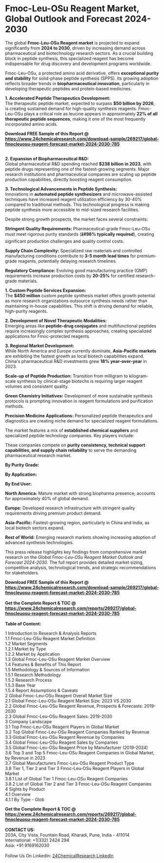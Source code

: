 <h1>Fmoc-Leu-OSu Reagent Market, Global Outlook and Forecast 2024-2030</h1><p>The global <strong>Fmoc-Leu-OSu Reagent market</strong> is projected to expand significantly from <strong>2024 to 2030</strong>, driven by increasing demand across pharmaceutical and biotechnology research sectors. As a crucial building block in peptide synthesis, this specialized reagent has become indispensable for drug discovery and development programs worldwide.</p><p>Fmoc-Leu-OSu, a protected amino acid derivative, offers <strong>exceptional purity and stability</strong> for solid-phase peptide synthesis (SPPS). Its growing adoption reflects broader trends in <strong>biopharmaceutical innovation</strong>, particularly in developing therapeutic peptides and protein-based medicines.</p><p><strong>1. Accelerated Peptide Therapeutics Development:</strong><br>
The therapeutic peptide market, expected to surpass <strong>$50 billion by 2026</strong>, is creating sustained demand for high-quality synthesis reagents. Fmoc-Leu-OSu plays a critical role as leucine appears in approximately <strong>22% of all therapeutic peptide sequences</strong>, making it one of the most frequently incorporated amino acids.</p><div><b>Download FREE Sample of this Report @ 
            <a href="https://www.24chemicalresearch.com/download-sample/269217/global-fmocleuosu-reagent-forecast-market-2024-2030-785">
            https://www.24chemicalresearch.com/download-sample/269217/global-fmocleuosu-reagent-forecast-market-2024-2030-785</a></b></div><br><p><strong>2. Expansion of Biopharmaceutical R&amp;D:</strong><br>
Global pharmaceutical R&amp;D spending reached <strong>$238 billion in 2023</strong>, with peptide drugs representing one of the fastest-growing segments. Major research institutions and pharmaceutical companies are scaling up peptide production capabilities, directly boosting reagent consumption.</p><p><strong>3. Technological Advancements in Peptide Synthesis:</strong><br>
Innovations in <strong>automated peptide synthesizers</strong> and microwave-assisted techniques have increased reagent utilization efficiency by 30-40% compared to traditional methods. This technological progress is making peptide synthesis more accessible to mid-sized research facilities.</p><p>Despite strong growth prospects, the market faces several constraints:</p><p><strong>Stringent Quality Requirements:</strong> Pharmaceutical-grade Fmoc-Leu-OSu must meet rigorous purity standards (<strong>â¥98% typically required</strong>), creating significant production challenges and quality control costs.</p><p><strong>Supply Chain Complexity:</strong> Specialized raw materials and controlled manufacturing conditions contribute to <strong>3-5 month lead times</strong> for premium-grade reagents, potentially delaying research timelines.</p><p><strong>Regulatory Compliance:</strong> Evolving good manufacturing practice (GMP) requirements increase production costs by <strong>20-25%</strong> for certified research-grade materials.</p><p><strong>1. Custom Peptide Services Expansion:</strong><br>
The <strong>$450 million</strong> custom peptide synthesis market offers growth potential as more research organizations outsource synthesis needs rather than maintaining in-house capabilities. This shift is driving demand for reliable, high-purity reagents.</p><p><strong>2. Development of Novel Therapeutic Modalities:</strong><br>
Emerging areas like <strong>peptide-drug conjugates</strong> and multifunctional peptides require increasingly complex synthesis approaches, creating specialized applications for Fmoc-protected reagents.</p><p><strong>3. Regional Market Development:</strong><br>
While North America and Europe currently dominate, <strong>Asia-Pacific markets</strong> are exhibiting the fastest growth as local biotech capabilities expand. China's pharmaceutical R&amp;D investments grew <strong>18% year-over-year</strong> in 2023.</p><p><strong>Scale-up of Peptide Production:</strong> Transition from milligram to kilogram-scale synthesis by clinical-stage biotechs is requiring larger reagent volumes and consistent quality.</p><p><strong>Green Chemistry Initiatives:</strong> Development of more sustainable synthesis protocols is prompting innovation in reagent formulations and purification methods.</p><p><strong>Precision Medicine Applications:</strong> Personalized peptide therapeutics and diagnostics are creating niche demand for specialized reagent formulations.</p><p>The market features a mix of <strong>established chemical suppliers</strong> and specialized peptide technology companies. Key players include:</p><p>These companies compete on <strong>purity consistency, technical support capabilities, and supply chain reliability</strong> to serve the demanding pharmaceutical research market.</p><p><strong>By Purity Grade:</strong></p><p><strong>By Application:</strong></p><p><strong>By End User:</strong></p><p><strong>North America:</strong> Mature market with strong biopharma presence; accounts for approximately 40% of global demand.</p><p><strong>Europe:</strong> Developed research infrastructure with stringent quality requirements driving premium product demand.</p><p><strong>Asia-Pacific:</strong> Fastest-growing region, particularly in China and India, as local biotech sectors expand.</p><p><strong>Rest of World:</strong> Emerging research markets showing increasing adoption of advanced synthesis technologies.</p><p>This press release highlights key findings from comprehensive market research on the <em>Global Fmoc-Leu-OSu Reagent Market Outlook and Forecast 2024-2030</em>. The full report provides detailed market sizing, competitive analysis, technological trends, and strategic recommendations for stakeholders.</p><div><b>Download FREE Sample of this Report @ 
            <a href="https://www.24chemicalresearch.com/download-sample/269217/global-fmocleuosu-reagent-forecast-market-2024-2030-785">
            https://www.24chemicalresearch.com/download-sample/269217/global-fmocleuosu-reagent-forecast-market-2024-2030-785</a></b></div><br><div><b>Get the Complete Report & TOC @ 
            <a href="https://www.24chemicalresearch.com/reports/269217/global-fmocleuosu-reagent-forecast-market-2024-2030-785">
            https://www.24chemicalresearch.com/reports/269217/global-fmocleuosu-reagent-forecast-market-2024-2030-785</a></b></div><br>
            <b>Table of Content:</b><p>1 Introduction to Research & Analysis Reports<br />
    1.1 Fmoc-Leu-OSu Reagent Market Definition<br />
    1.2 Market Segments<br />
        1.2.1 Market by Type<br />
        1.2.2 Market by Application<br />
    1.3 Global Fmoc-Leu-OSu Reagent Market Overview<br />
    1.4 Features & Benefits of This Report<br />
    1.5 Methodology & Sources of Information<br />
        1.5.1 Research Methodology<br />
        1.5.2 Research Process<br />
        1.5.3 Base Year<br />
        1.5.4 Report Assumptions & Caveats<br />
2 Global Fmoc-Leu-OSu Reagent Overall Market Size<br />
    2.1 Global Fmoc-Leu-OSu Reagent Market Size: 2023 VS 2030<br />
    2.2 Global Fmoc-Leu-OSu Reagent Revenue, Prospects & Forecasts: 2019-2030<br />
    2.3 Global Fmoc-Leu-OSu Reagent Sales: 2019-2030<br />
3 Company Landscape<br />
    3.1 Top Fmoc-Leu-OSu Reagent Players in Global Market<br />
    3.2 Top Global Fmoc-Leu-OSu Reagent Companies Ranked by Revenue<br />
    3.3 Global Fmoc-Leu-OSu Reagent Revenue by Companies<br />
    3.4 Global Fmoc-Leu-OSu Reagent Sales by Companies<br />
    3.5 Global Fmoc-Leu-OSu Reagent Price by Manufacturer (2019-2024)<br />
    3.6 Top 3 and Top 5 Fmoc-Leu-OSu Reagent Companies in Global Market, by Revenue in 2023<br />
    3.7 Global Manufacturers Fmoc-Leu-OSu Reagent Product Type<br />
    3.8 Tier 1, Tier 2 and Tier 3 Fmoc-Leu-OSu Reagent Players in Global Market<br />
        3.8.1 List of Global Tier 1 Fmoc-Leu-OSu Reagent Companies<br />
        3.8.2 List of Global Tier 2 and Tier 3 Fmoc-Leu-OSu Reagent Companies<br />
4 Sights by Product<br />
    4.1 Overview<br />
        4.1.1 By Type - Glob</p><div><b>Get the Complete Report & TOC @ 
            <a href="https://www.24chemicalresearch.com/reports/269217/global-fmocleuosu-reagent-forecast-market-2024-2030-785">
            https://www.24chemicalresearch.com/reports/269217/global-fmocleuosu-reagent-forecast-market-2024-2030-785</a></b></div><br><b>CONTACT US:</b><br>
            203A, City Vista, Fountain Road, Kharadi, Pune, India - 411014<br>
            International: +1(332) 2424 294<br>
            Asia: +91 9169162030 <br><br>
            Follow Us On LinkedIn: <a href="https://www.linkedin.com/company/24chemicalresearch/">24ChemicalResearch LinkedIn</a>